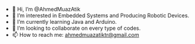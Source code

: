 - 👋 Hi, I’m @AhmedMuazAtik
- 👀 I’m interested in Embedded Systems and Producing Robotic Devices.
- 🌱 I’m currently learning Java and Arduino.
- 💞️ I’m looking to collaborate on every type of codes.
- 📫 How to reach me: ahmedmuazatiktr@gmail.com

<!---
AhmedMuazAtik/AhmedMuazAtik is a ✨ special ✨ repository because its `README.md` (this file) appears on your GitHub profile.
You can click the Preview link to take a look at your changes.
--->

